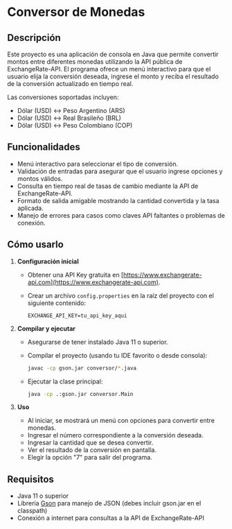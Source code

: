 # Conversor de Monedas

## Descripción

Este proyecto es una aplicación de consola en Java que permite convertir montos entre diferentes monedas utilizando la API pública de ExchangeRate-API. El programa ofrece un menú interactivo para que el usuario elija la conversión deseada, ingrese el monto y reciba el resultado de la conversión actualizado en tiempo real.

Las conversiones soportadas incluyen:

- Dólar (USD) ↔ Peso Argentino (ARS)
- Dólar (USD) ↔ Real Brasileño (BRL)
- Dólar (USD) ↔ Peso Colombiano (COP)

## Funcionalidades

- Menú interactivo para seleccionar el tipo de conversión.
- Validación de entradas para asegurar que el usuario ingrese opciones y montos válidos.
- Consulta en tiempo real de tasas de cambio mediante la API de ExchangeRate-API.
- Formato de salida amigable mostrando la cantidad convertida y la tasa aplicada.
- Manejo de errores para casos como claves API faltantes o problemas de conexión.

## Cómo usarlo

1. **Configuración inicial**

    - Obtener una API Key gratuita en [https://www.exchangerate-api.com](https://www.exchangerate-api.com).
    - Crear un archivo `config.properties` en la raíz del proyecto con el siguiente contenido:

      ```
      EXCHANGE_API_KEY=tu_api_key_aqui
      ```

2. **Compilar y ejecutar**

    - Asegurarse de tener instalado Java 11 o superior.
    - Compilar el proyecto (usando tu IDE favorito o desde consola):

      ```bash
      javac -cp gson.jar conversor/*.java
      ```

    - Ejecutar la clase principal:

      ```bash
      java -cp .:gson.jar conversor.Main
      ```

3. **Uso**

    - Al iniciar, se mostrará un menú con opciones para convertir entre monedas.
    - Ingresar el número correspondiente a la conversión deseada.
    - Ingresar la cantidad que se desea convertir.
    - Ver el resultado de la conversión en pantalla.
    - Elegir la opción "7" para salir del programa.

## Requisitos

- Java 11 o superior
- Librería [Gson](https://github.com/google/gson) para manejo de JSON (debes incluir gson.jar en el classpath)
- Conexión a internet para consultas a la API de ExchangeRate-API

